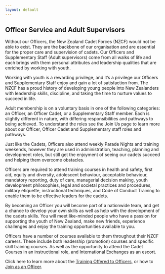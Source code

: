 ```yaml
---
layout: default
---
```


## Officer Service and Adult Supervisors 

<p class="lead">Without our Officers, the New Zealand Cadet Forces (NZCF) would not be able to exist. They are the backbone of our organisation and are essential for the proper care and supervision of cadets. Our Officers and Supplementary Staff (Adult supervisors) come from all walks of life and each brings with them personal attributes and leadership qualities that are enriched by working with youth.</p>

Working with youth is a rewarding privilege, and it’s a privilege our Officers and Supplementary Staff enjoy and gain a lot of satisfaction from. The NZCF has a proud history of developing young people into New Zealanders with leadership skills, discipline, and taking the time to nurture values to succeed in life. 

Adult membership is on a voluntary basis in one of the following categories: an Officer, an Officer Cadet, or a Supplementary Staff member. Each is slightly different in nature, with differing responsibilities and pathways to being achieved. To understand the roles see the Join Us page to learn more about our Officer, Officer Cadet and Supplementary staff roles and pathways. 

Just like the Cadets, Officers also attend weekly Parade Nights and training weekends, however they are used in administration, teaching, planning and development roles, but still get the enjoyment of seeing our cadets succeed and helping them overcome obstacles. 

Officers are required to attend training courses in health and safety, first aid, equity and diversity, adolescent behaviour, acceptable behaviour, mandatory reporting, duty of care, managerial decision making, youth development philosophies, legal and societal practices and procedures, military etiquette, instructional techniques, and Code of Conduct Training to enable them to be effective leaders for the cadets. 

By becoming an Officer you will become part of a nationwide team, and get a chance to develop your own skills as well as help with the development of the cadets skills. You will meet like-minded people who have a passion for supporting the youth of New Zealand, make new friends, experience challenges and enjoy the training opportunities available to you. 

Officers have a number of courses available to them throughout their NZCF careers. These include both leadership (promotion) courses and specific skill training courses. As well as the opportunity to attend the Cadet Courses in an instructional role, and International Exchanges as an escort. 

Click here to learn more about the [Training Offered to Officers](officercourses.html), or how to [Join as an Officer](officer-join.html).